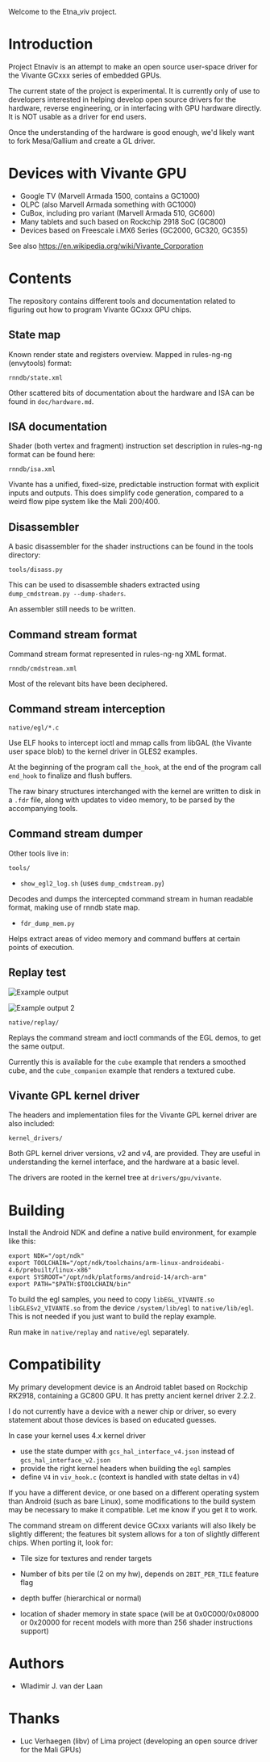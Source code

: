Welcome to the Etna_viv project.

Introduction
=================

Project Etnaviv is an attempt to make an open source user-space driver for the Vivante GCxxx series of embedded GPUs.

The current state of the project is experimental. It is currently only of use to developers interested
in helping develop open source drivers for the hardware, reverse engineering, or in interfacing with GPU 
hardware directly. It is NOT usable as a driver for end users.

Once the understanding of the hardware is good enough, we'd likely want to fork Mesa/Gallium and create a GL driver.

Devices with Vivante GPU
=========================

- Google TV (Marvell Armada 1500, contains a GC1000)
- OLPC (also Marvell Armada something with GC1000)
- CuBox, including pro variant (Marvell Armada 510, GC600)
- Many tablets and such based on Rockchip 2918 SoC (GC800)
- Devices based on Freescale i.MX6 Series (GC2000, GC320, GC355)

See also https://en.wikipedia.org/wiki/Vivante_Corporation

Contents
==========

The repository contains different tools and documentation related to figuring out how to 
program Vivante GCxxx GPU chips.

State map
-----------

Known render state and registers overview. Mapped in rules-ng-ng (envytools) format:

    rnndb/state.xml

Other scattered bits of documentation about the hardware and ISA can be found in `doc/hardware.md`.

ISA documentation
------------------
    
Shader (both vertex and fragment) instruction set description in rules-ng-ng format can be found here: 

    rnndb/isa.xml

Vivante has a unified, fixed-size, predictable instruction format with explicit inputs 
and outputs. This does simplify code generation, compared to a weird flow 
pipe system like the Mali 200/400.

Disassembler
-------------

A basic disassembler for the shader instructions can be found in the tools directory:

    tools/disass.py

This can be used to disassemble shaders extracted using `dump_cmdstream.py --dump-shaders`.

An assembler still needs to be written.

Command stream format
-----------------------
    
Command stream format represented in rules-ng-ng XML format. 

    rnndb/cmdstream.xml

Most of the relevant bits have been deciphered.

Command stream interception
----------------------------

    native/egl/*.c

Use ELF hooks to intercept ioctl and mmap calls from libGAL (the Vivante user space blob)
to the kernel driver in GLES2 examples.

At the beginning of the program call `the_hook`, at the end of the program call `end_hook` to finalize 
and flush buffers.

The raw binary structures interchanged with the kernel are written to disk in a `.fdr` file, along 
with updates to video memory, to be parsed by the accompanying tools.

Command stream dumper
----------------------

Other tools live in:

    tools/

- `show_egl2_log.sh` (uses `dump_cmdstream.py`)

Decodes and dumps the intercepted command stream in human readable format, making use of rnndb state map.

- `fdr_dump_mem.py`

Helps extract areas of video memory and command buffers at certain points of execution.

Replay test
--------------

![Example output](https://raw.github.com/laanwj/etna_viv/master/native/replay/cube_replay.png)

![Example output 2](https://raw.github.com/laanwj/etna_viv/master/native/replay/cube_companion_replay.png)

    native/replay/

Replays the command stream and ioctl commands of the EGL demos, to get the same output. 

Currently this is available for the `cube` example that renders a smoothed cube, and the `cube_companion`
example that renders a textured cube.

Vivante GPL kernel driver
--------------------------

The headers and implementation files for the Vivante GPL kernel driver are also included:

    kernel_drivers/

Both GPL kernel driver versions, v2 and v4, are provided. They are useful in understanding the kernel interface, and the 
hardware at a basic level.

The drivers are rooted in the kernel tree at `drivers/gpu/vivante`.

Building
=========

Install the Android NDK and define a native build environment, for example like this:

    export NDK="/opt/ndk"
    export TOOLCHAIN="/opt/ndk/toolchains/arm-linux-androideabi-4.6/prebuilt/linux-x86"
    export SYSROOT="/opt/ndk/platforms/android-14/arch-arm"
    export PATH="$PATH:$TOOLCHAIN/bin"

To build the egl samples, you need to copy `libEGL_VIVANTE.so` `libGLESv2_VIVANTE.so` from the device `/system/lib/egl` to
`native/lib/egl`. This is not needed if you just want to build the replay example.

Run make in `native/replay` and `native/egl` separately.

Compatibility
================

My primary development device is an Android tablet based on Rockchip RK2918, containing a GC800 GPU.
It has pretty ancient kernel driver 2.2.2.

I do not currently have a device with a newer chip or driver, so every statement about those devices
is based on educated guesses.

In case your kernel uses 4.x kernel driver
- use the state dumper with `gcs_hal_interface_v4.json` instead of `gcs_hal_interface_v2.json`
- provide the right kernel headers when building the `egl` samples
- define `V4` in `viv_hook.c` (context is handled with state deltas in v4)

If you have a different device, or one based on a different operating system than Android (such as bare Linux), 
some modifications to the build system may be necessary to make it compatible. Let me know if you get it to work.

The command stream on different device GCxxx variants will also likely be slightly different; the features bit system
allows for a ton of slightly different chips. When porting it, look for:

- Tile size for textures and render targets

- Number of bits per tile (2 on my hw), depends on `2BIT_PER_TILE` feature flag

- depth buffer (hierarchical or normal)

- location of shader memory in state space (will be at 0x0C000/0x08000 or 0x20000 for recent models with more than
     256 shader instructions support)

Authors
========
- Wladimir J. van der Laan

Thanks
=======
- Luc Verhaegen (libv) of Lima project (developing an open source driver for the Mali GPUs)

